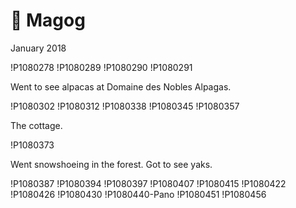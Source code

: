# 🦙 Magog
January 2018

!P1080278
!P1080289
!P1080290
!P1080291

Went to see alpacas at Domaine des Nobles Alpagas.

!P1080302
!P1080312
!P1080338
!P1080345
!P1080357

The cottage.

!P1080373

Went snowshoeing in the forest. Got to see yaks.

!P1080387
!P1080394
!P1080397
!P1080407
!P1080415
!P1080422
!P1080426
!P1080430
!P1080440-Pano
!P1080451
!P1080456
